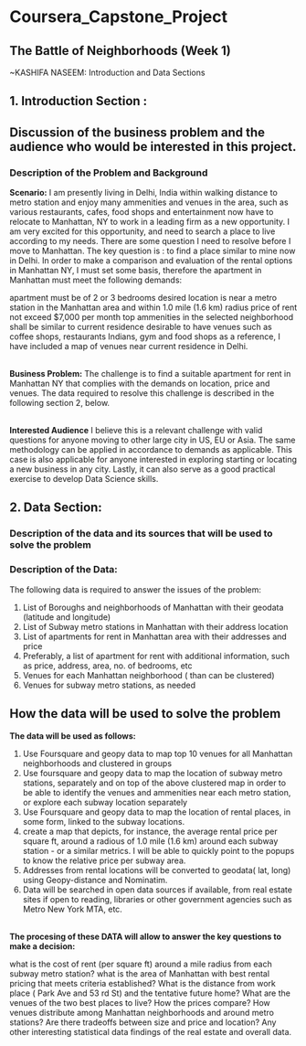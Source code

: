 
# Coursera_Capstone_Project
## The Battle of Neighborhoods (Week 1)
~KASHIFA NASEEM: Introduction and Data Sections

## 1. Introduction Section :
## Discussion of the business problem and the audience who would be interested in this project.
### Description of the Problem and Background

**Scenario:**
I am presently living in Delhi, India within walking distance to metro station and enjoy many ammenities and venues in the area, such as various restaurants, cafes, food shops and entertainment now have to relocate to Manhattan, NY to work in a leading firm as a new opportunity. I am very excited for this opportunity, and need to search a place to live according to my needs. There are some question I need to resolve before I move to Manhattan. The key question is : to find a place similar to mine now in Delhi. In order to make a comparison and evaluation of the rental options in Manhattan NY, I must set some basis, therefore the apartment in Manhattan must meet the following demands:

apartment must be of 2 or 3 bedrooms
desired location is near a metro station in the Manhattan area and within 1.0 mile (1.6 km) radius
price of rent not exceed $7,000 per month
top ammenities in the selected neighborhood shall be similar to current residence
desirable to have venues such as coffee shops, restaurants Indians, gym and food shops
as a reference, I have included a map of venues near current residence in Delhi.

<br> **Business Problem:**
The challenge is to find a suitable apartment for rent in Manhattan NY that complies with the demands on location, price and venues. The data required to resolve this challenge is described in the following section 2, below.

<br> **Interested Audience**
I believe this is a relevant challenge with valid questions for anyone moving to other large city in US, EU or Asia. The same methodology can be applied in accordance to demands as applicable. This case is also applicable for anyone interested in exploring starting or locating a new business in any city. Lastly, it can also serve as a good practical exercise to develop Data Science skills.

## 2. Data Section:
### Description of the data and its sources that will be used to solve the problem
### Description of the Data:

The following data is required to answer the issues of the problem:

1. List of Boroughs and neighborhoods of Manhattan with their geodata (latitude and longitude)
2. List of Subway metro stations in Manhattan with their address location
3. List of apartments for rent in Manhattan area with their addresses and price
4. Preferably, a list of apartment for rent with additional information, such as price, address, area, no. of bedrooms, etc
5. Venues for each Manhattan neighborhood ( than can be clustered)
6. Venues for subway metro stations, as needed

## How the data will be used to solve the problem

**The data will be used as follows:**

1. Use Foursquare and geopy data to map top 10 venues for all Manhattan neighborhoods and clustered in groups
2. Use foursquare and geopy data to map the location of subway metro stations, separately and on top of the above clustered map in order to be able to identify the venues and ammenities near each metro station, or explore each subway location separately
3. Use Foursquare and geopy data to map the location of rental places, in some form, linked to the subway locations.
4. create a map that depicts, for instance, the average rental price per square ft, around a radious of 1.0 mile (1.6 km) around each subway station - or a similar metrics. I will be able to quickly point to the popups to know the relative price per subway area.
5. Addresses from rental locations will be converted to geodata( lat, long) using Geopy-distance and Nominatim.
6. Data will be searched in open data sources if available, from real estate sites if open to reading, libraries or other government agencies such as Metro New York MTA, etc.

<br> **The procesing of these DATA will allow to answer the key questions to make a decision:**

what is the cost of rent (per square ft) around a mile radius from each subway metro station?
what is the area of Manhattan with best rental pricing that meets criteria established?
What is the distance from work place ( Park Ave and 53 rd St) and the tentative future home?
What are the venues of the two best places to live? How the prices compare?
How venues distribute among Manhattan neighborhoods and around metro stations?
Are there tradeoffs between size and price and location?
Any other interesting statistical data findings of the real estate and overall data.


```python

```
